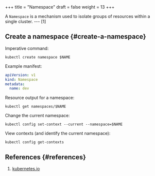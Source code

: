 +++
title = "Namespace"
draft = false
weight = 13
+++

A `Namespace` is a mechanism used to isolate groups of resources within a single cluster. --- [1]


## Create a namespace {#create-a-namespace}

Imperative command:

```shell
kubectl create namespace $NAME
```

Example manifest:

```yaml { linenos=inline }
apiVersion: v1
kind: Namespace
metadata:
  name: dev
```

Resource output for a namespace:

```shell
kubectl get namespaces/$NAME
```

Change the current namespace:

```shell
kubectl config set-context --current --namespace=$NAME
```

View contexts (and identify the current namespace):

```shell
kubectl config get-contexts
```


## References {#references}

1.  [kubernetes.io](https://kubernetes.io/docs/concepts/overview/working-with-objects/namespaces/)
